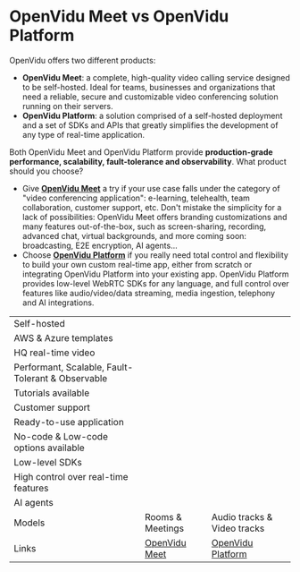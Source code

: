 # OpenVidu Meet vs OpenVidu Platform

OpenVidu offers two different products:

- **OpenVidu Meet**: a complete, high-quality video calling service designed to be self-hosted. Ideal for teams, businesses and organizations that need a reliable, secure and customizable video conferencing solution running on their servers.
- **OpenVidu Platform**: a solution comprised of a self-hosted deployment and a set of SDKs and APIs that greatly simplifies the development of any type of real-time application.

Both OpenVidu Meet and OpenVidu Platform provide **production-grade performance, scalability, fault-tolerance and observability**. What product should you choose?

- Give [**OpenVidu Meet**](../meet/) a try if your use case falls under the category of "video conferencing application": e-learning, telehealth, team collaboration, customer support, etc. Don't mistake the simplicity for a lack of possibilities: OpenVidu Meet offers branding customizations and many features out-of-the-box, such as screen-sharing, recording, advanced chat, virtual backgrounds, and more coming soon: broadcasting, E2E encryption, AI agents...
- Choose [**OpenVidu Platform**](../docs/) if you really need total control and flexibility to build your own custom real-time app, either from scratch or integrating OpenVidu Platform into your existing app. OpenVidu Platform provides low-level WebRTC SDKs for any language, and full control over features like audio/video/data streaming, media ingestion, telephony and AI integrations.

|                                                   |                           |                               |
| ------------------------------------------------- | ------------------------- | ----------------------------- |
| Self-hosted                                       |                           |                               |
| AWS & Azure templates                             |                           |                               |
| HQ real-time video                                |                           |                               |
| Performant, Scalable, Fault-Tolerant & Observable |                           |                               |
| Tutorials available                               |                           |                               |
| Customer support                                  |                           |                               |
| Ready-to-use application                          |                           |                               |
| No-code & Low-code options available              |                           |                               |
| Low-level SDKs                                    |                           |                               |
| High control over real-time features              |                           |                               |
| AI agents                                         |                           |                               |
| Models                                            | Rooms & Meetings          | Audio tracks & Video tracks   |
| Links                                             | [OpenVidu Meet](../meet/) | [OpenVidu Platform](../docs/) |
